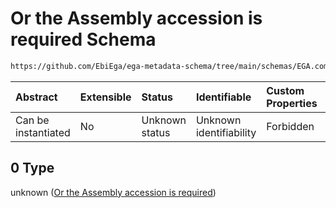 # Or the Assembly accession is required Schema

```txt
https://github.com/EbiEga/ega-metadata-schema/tree/main/schemas/EGA.common-definitions.json#/definitions/ncbi_assembly_descriptor/anyOf/0
```



| Abstract            | Extensible | Status         | Identifiable            | Custom Properties | Additional Properties | Access Restrictions | Defined In                                                                                |
| :------------------ | :--------- | :------------- | :---------------------- | :---------------- | :-------------------- | :------------------ | :---------------------------------------------------------------------------------------- |
| Can be instantiated | No         | Unknown status | Unknown identifiability | Forbidden         | Allowed               | none                | [EGA.common-definitions.json*](../out/EGA.common-definitions.json "open original schema") |

## 0 Type

unknown ([Or the Assembly accession is required](ega-12-definitions-ncbis-assembly-descriptor-anyof-or-the-assembly-accession-is-required.md))
